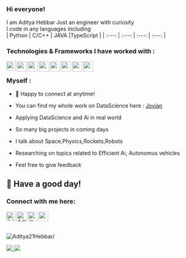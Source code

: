 ### Hi everyone!<img src="https://github.com/TheDudeThatCode/TheDudeThatCode/blob/master/Assets/Hi.gif" width="5px">
I am Aditya Hebbar Just an engineer with curiosity <br>
I code in any languages including   
| Python | C/C++ | JAVA  |TypeScript |
| :---:  | :---: | :---: |  :---:    | 

### Technologies & Frameworks I have worked with : 
<img align="left" width="24px"  src="https://img.icons8.com/color/48/000000/python--v1.png">
<img align="left" width="26px" src="https://img.icons8.com/color/48/000000/c-plus-plus-logo.png">
<img align="left" width="26px" src = "https://user-images.githubusercontent.com/84819735/152931573-ab2f4aba-5366-4ce9-93fc-cde85eb6c373.png">
<img align="left" width="26px"  src="https://img.icons8.com/metro/26/000000/sql.png"/>
<img align="left" width="26px"  src = "https://user-images.githubusercontent.com/84819735/152930847-1dd8221a-8f1d-48ec-8b59-79dde7d18e47.png"/>

<img align="left" width="26px" src="https://i.imgur.com/klf2iqs.png"/>

<img align="left" width="26px" src="https://img.icons8.com/external-tal-revivo-shadow-tal-revivo/24/000000/external-html-5-is-a-software-solution-stack-that-defines-the-properties-and-behaviors-of-web-page-logo-shadow-tal-revivo.png"/>
<img align="left" width="26px" src="https://i.imgur.com/93pIAQq.png"/>
<br>

### Myself :

- 💬 Happy to connect at anytime!

- You can find my whole work on DataScience here : <a href="https://jovian.ai/adityahebbarnhnm" >Jovian</a> 

- Applying DataScience and Ai in real world 

- So many big projects in coming days 

-  I talk about Space,Physics,Rockets,Robots 

- Researching on topics related to Efficient Ai, Autonomus vehicles 
- Feel free to give feedback
## :rainbow: Have a good day!
### Connect with me here:  


<a href="https://www.linkedin.com/in/adityanhebbar/">
    <img align="left" alt="Aditya Hebbar | Linkedin" width="24px" src="https://github.com/TheDudeThatCode/TheDudeThatCode/blob/master/Assets/Linkedin.svg" />
  </a>
   <a href="https://twitter.com/hebbar_aditya">
    <img align="left" alt="Aditya Hebbar | Twitter" width="26px" src="https://github.com/TheDudeThatCode/TheDudeThatCode/blob/master/Assets/Twitter.svg" />
</a> 
<a href="https://hebbaraditya.medium.com/" target="blank"><img align="left" src="https://img.icons8.com/ios-filled/50/000000/medium-logo.png" alt="@hebbaraditya" height="25" width="25" /></a>   
<a href="mailto:adityahebbarnhnm@gmail.com"><img height="25" width="25" src="https://cdn-icons-png.flaticon.com/512/281/281769.png" />
</a>

<br>
<br>
<p align="left"> <img src=https://komarev.com/ghpvc/?username=Aditya21Hebbar alt=Aditya21Hebbar/></p>
<a href=https://github.com/JovianML>
   <img src=https://img.shields.io/badge/Student-JovianML-brightgreen>
</a>
   <img src=https://img.shields.io/badge/Intern-OSGAnalytics-blue>



